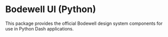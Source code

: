 # Bodewell UI (Python)

This package provides the official Bodewell design system components for use in Python Dash applications.